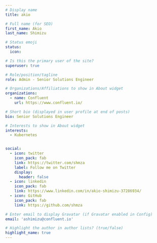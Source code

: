 ```yaml
---
# Display name
title: akio

# Full name (for SEO)
first_name: Akio
last_name: Shimizu

# Status emoji
status:
  icon: 

# Is this the primary user of the site?
superuser: true

# Role/position/tagline
role: Admin - Senior Solutions Engineer

# Organizations/Affiliations to show in About widget
organizations:
  - name: Confluent
    url: https://www.confluent.io/

# Short bio (displayed in user profile at end of posts)
bio: Senior Solutions Engineer

# Interests to show in About widget
interests:
  - Kubernetes


social:
  - icon: twitter
    icon_pack: fab
    link: https://twitter.com/shmza
    label: Follow me on Twitter
    display:
      header: false
  - icon: linkedin
    icon_pack: fab
    link: https://www.linkedin.com/in/akio-shimizu-37286934/
  - icon: GitHub
    icon_pack: fab
    link: https://github.com/shmza

# Enter email to display Gravatar (if Gravatar enabled in Config)
email: 'ashimizu@confluent.io'

# Highlight the author in author lists? (true/false)
highlight_name: true
---
```

